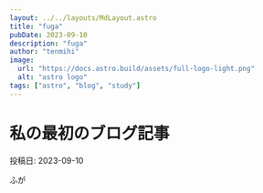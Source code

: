 ```yaml
---
layout: ../../layouts/MdLayout.astro
title: "fuga"
pubDate: 2023-09-10
description: "fuga"
author: "tenmihi"
image:
  url: "https://docs.astro.build/assets/full-logo-light.png"
  alt: "astro logo"
tags: ["astro", "blog", "study"]
---
```


# 私の最初のブログ記事

投稿日: 2023-09-10

ふが
